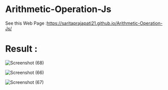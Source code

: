 # Arithmetic-Operation-Js
See this Web Page :https://saritaprajapati21.github.io/Arithmetic-Operation-Js/
# Result :

![Screenshot (68)](https://github.com/SARITAPRAJAPATI21/Arithmetic-Operation-Js/assets/117981323/f4e28606-b79a-4e12-b7c7-6a8a4ef4069b)

![Screenshot (66)](https://github.com/SARITAPRAJAPATI21/Arithmetic-Operation-Js/assets/117981323/87610ced-9cf6-4e4d-ba1a-ef8ba1a694b0)

![Screenshot (67)](https://github.com/SARITAPRAJAPATI21/Arithmetic-Operation-Js/assets/117981323/40bd6a9e-4bcf-484b-8026-bce476a2a060)

